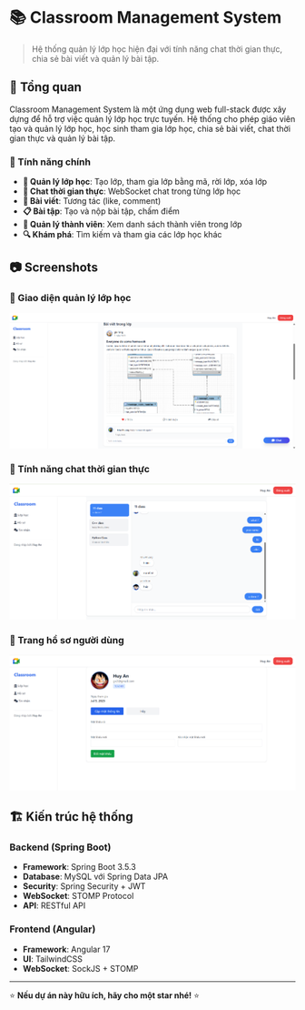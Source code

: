 # 📚 Classroom Management System

> Hệ thống quản lý lớp học hiện đại với tính năng chat thời gian thực, chia sẻ bài viết và quản lý bài tập.

## 🌟 Tổng quan

Classroom Management System là một ứng dụng web full-stack được xây dựng để hỗ trợ việc quản lý lớp học trực tuyến. Hệ thống cho phép giáo viên tạo và quản lý lớp học, học sinh tham gia lớp học, chia sẻ bài viết, chat thời gian thực và quản lý bài tập.

### 🎯 Tính năng chính

- **🏫 Quản lý lớp học**: Tạo lớp, tham gia lớp bằng mã, rời lớp, xóa lớp
- **💬 Chat thời gian thực**: WebSocket chat trong từng lớp học
- **📝 Bài viết**: Tương tác (like, comment)
- **📋 Bài tập**: Tạo và nộp bài tập, chấm điểm
- **👥 Quản lý thành viên**: Xem danh sách thành viên trong lớp
- **🔍 Khám phá**: Tìm kiếm và tham gia các lớp học khác

## 📷 Screenshots

### 🏫 Giao diện quản lý lớp học
![Classroom Management Interface](docs/classroom.png)

### 💬 Tính năng chat thời gian thực  
![Real-time Chat Feature](docs/chat.png)

### 👤 Trang hồ sơ người dùng
![User Profile Page](docs/profile.png)

## 🏗️ Kiến trúc hệ thống

### Backend (Spring Boot)
- **Framework**: Spring Boot 3.5.3
- **Database**: MySQL với Spring Data JPA
- **Security**: Spring Security + JWT
- **WebSocket**: STOMP Protocol
- **API**: RESTful API

### Frontend (Angular)
- **Framework**: Angular 17
- **UI**: TailwindCSS
- **WebSocket**: SockJS + STOMP



---
⭐ **Nếu dự án này hữu ích, hãy cho một star nhé!** ⭐

